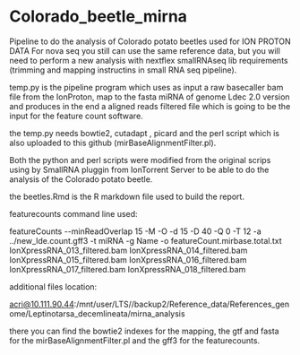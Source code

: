 # Colorado_beetle_mirna
Pipeline to do the analysis of Colorado potato beetles used for ION PROTON DATA 
For nova seq you still can use the same reference data, but you will need to perform a new analysis with nextflex smallRNAseq lib requirements (trimming and mapping instructins in small RNA seq pipeline).

temp.py is the pipeline program which uses as input a raw basecaller bam file from the IonProton, map to the fasta miRNA of genome Ldec 2.0 version  and produces in the end a aligned reads filtered file which is going to be the input for the feature count software.

the temp.py needs bowtie2, cutadapt , picard and the perl script which is also uploaded to this github (mirBaseAlignmentFilter.pl).

Both the python and perl scripts were modified from the original scrips using by SmallRNA pluggin from IonTorrent Server to be able to do the analysis of the Colorado potato beetle.

the beetles.Rmd is the R markdown file used to build the report.

featurecounts command line used:


featureCounts --minReadOverlap 15 -M -O -d 15 -D 40 -Q 0 -T 12 -a ../new_lde.count.gff3 -t miRNA -g Name -o featureCount.mirbase.total.txt  IonXpressRNA_013_filtered.bam IonXpressRNA_014_filtered.bam IonXpressRNA_015_filtered.bam IonXpressRNA_016_filtered.bam IonXpressRNA_017_filtered.bam IonXpressRNA_018_filtered.bam

additional files location:

acri@10.111.90.44:/mnt/user/LTS//backup2/Reference_data/References_genome/Leptinotarsa_decemlineata/mirna_analysis

there you can find the bowtie2 indexes for the mapping, the gtf and fasta for the mirBaseAlignmentFilter.pl and the gff3 for the featurecounts.

